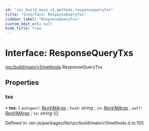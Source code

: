 ```yaml
---
id: "rpc_build_main_v1_methods.responsequerytxs"
title: "Interface: ResponseQueryTxs"
sidebar_label: "ResponseQueryTxs"
custom_edit_url: null
hide_title: true
---
```


# Interface: ResponseQueryTxs

[rpc/build/main/v1/methods](../modules/rpc_build_main_v1_methods.md).ResponseQueryTxs

## Properties

### txs

• **txs**: { `autogen?`: [*RenVMArgs*](../modules/rpc_build_main_v1_value.md#renvmargs) ; `hash`: *string* ; `in`: [*RenVMArgs*](../modules/rpc_build_main_v1_value.md#renvmargs) ; `out?`: [*RenVMArgs*](../modules/rpc_build_main_v1_value.md#renvmargs) ; `to`: *string*  }[]

Defined in: ren-js/packages/lib/rpc/build/main/v1/methods.d.ts:105
